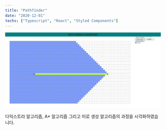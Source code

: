 ```yaml
---
title: "Pathfinder"
date: "2020-12-01"
techs: ["Typescript", "React", "Styled Components"]
---
```


<a href="https://pathfinder-algorithms.netlify.app/#/pathfinder" target="_blank" rel="noopener">![Cover](/project-images/pathfinder-cover.png)</a>

다익스트라 알고리즘, A\* 알고리즘 그리고 미로 생성 알고리즘의 과정을 시각화하였습니다.
